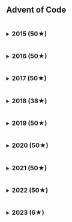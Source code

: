 ## Advent of Code

<details>
<summary><h3 style="display: inline-block;">2015 (50★)</h3></summary>

| Day |   Ruby (1) |   Ruby (2) |
| --- | ---------: | ---------: |
| 01  |    0.49 ms |    0.17 ms |
| 02  |    1.21 ms |    0.61 ms |
| 03  |    3.42 ms |    4.13 ms |
| 04  |  201.39 ms | 5779.57 ms |
| 05  |    0.84 ms |    1.40 ms |
| 06  | 4836.02 ms | 4927.13 ms |

</details>

<details>
<summary><h3 style="display: inline-block;">2016 (50★)</h3></summary>
</details>

<details>
<summary><h3 style="display: inline-block;">2017 (50★)</h3></summary>
</details>

<details>
<summary><h3 style="display: inline-block;">2018 (38★)</h3></summary>

| Day |  Ruby (1) |   Ruby (2) |
| --- | --------: | ---------: |
| 15  | 850.27 ms | 6070.51 ms |
| 16  |  16.35 ms |    3.22 ms |
| 17  | 177.33 ms |  189.62 ms |
| 18  |  93.96 ms | 5087.17 ms |
| 19  |   0.08 ms |  429.97 ms |

</details>

<details>
<summary><h3 style="display: inline-block;">2019 (50★)</h3></summary>
</details>

<details>
<summary><h3 style="display: inline-block;">2020 (50★)</h3></summary>
</details>

<details>
<summary><h3 style="display: inline-block;">2021 (50★)</h3></summary>
</details>

<details>
<summary><h3 style="display: inline-block;">2022 (50★)</h3></summary>
</details>

<details>
<summary><h3 style="display: inline-block;">2023 (6★)</h3></summary>

| Day | Ruby (1) | Ruby (2) |
| --- | -------: | -------: |
| 01  |   1.5 ms |  2.75 ms |
| 02  |  1.27 ms |  1.32 ms |
| 03  |  6.96 ms |  8.46 ms |

</details>
